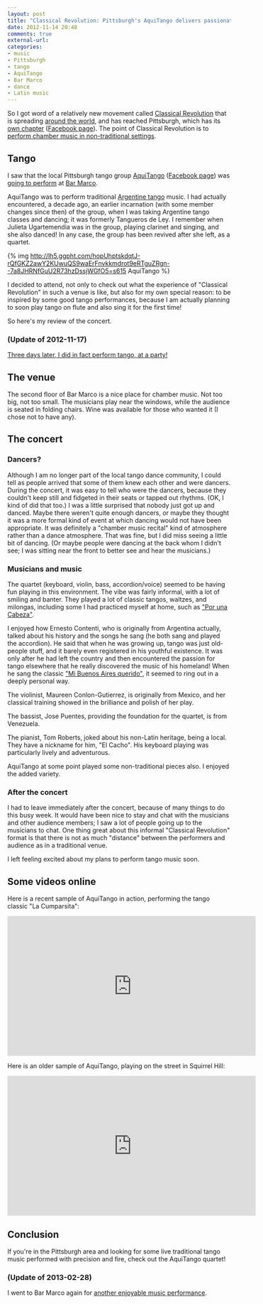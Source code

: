 ```yaml
---
layout: post
title: "Classical Revolution: Pittsburgh's AquiTango delivers passionate traditional tango"
date: 2012-11-14 20:48
comments: true
external-url: 
categories: 
- music
- Pittsburgh
- tango
- AquiTango
- Bar Marco
- dance
- Latin music
---
```

So I got word of a relatively new movement called [Classical Revolution](http://classicalrevolution.org/) that is spreading [around the world](http://classicalrevolution.org/chapters/), and has reached Pittsburgh, which has its [own chapter](http://www.classicalrevolutionpgh.org/) ([Facebook page](http://www.facebook.com/classicalrevolutionpgh)). The point of Classical Revolution is to [perform chamber music in non-traditional settings](http://classicalrevolution.org/about/).

## Tango

I saw that the local Pittsburgh tango group [AquiTango](http://www.aquitango.com/) ([Facebook page](http://www.facebook.com/AquiTango)) was [going to perform](http://www.facebook.com/events/380553315352985/) at [Bar Marco](http://barmarcopgh.com/).

AquiTango was to perform traditional [Argentine tango](http://en.wikipedia.org/wiki/Argentine_tango) music. I had actually encountered, a decade ago, an earlier incarnation (with some member changes since then) of the group, when I was taking Argentine tango classes and dancing; it was formerly Tangueros de Ley. I remember when Julieta Ugartemendia was in the group, playing clarinet and singing, and she also danced! In any case, the group has been revived after she left, as a quartet.

{% img http://lh5.ggpht.com/hopUhptskdqtJ-rQfGKZ2awY2KUwuQS9waErFnvkkmdrot9eRTguZRgn--7a8JHRNfGuU2R73hzDssjWGfO5=s615 AquiTango %}

I decided to attend, not only to check out what the experience of "Classical Revolution" in such a venue is like, but also for my own special reason: to be inspired by some good tango performances, because I am actually planning to soon play tango on flute and also sing it for the first time!

So here's my review of the concert.

### (Update of 2012-11-17)

[Three days later, I did in fact perform tango, at a party!](/blog/2012/11/17/a-childhood-dream-come-true-i-am-now-finally-singing-for-real/)

<!--more-->

## The venue

The second floor of Bar Marco is a nice place for chamber music. Not too big, not too small. The musicians play near the windows, while the audience is seated in folding chairs. Wine was available for those who wanted it (I chose not to have any).

## The concert

### Dancers?

Although I am no longer part of the local tango dance community, I could tell as people arrived that some of them knew each other and were dancers. During the concert, it was easy to tell who were the dancers, because they couldn't keep still and fidgeted in their seats or tapped out rhythms. (OK, I kind of did that too.) I was a little surprised that nobody just got up and danced. Maybe there weren't quite enough dancers, or maybe they thought it was a more formal kind of event at which dancing would not have been appropriate. It was definitely a "chamber music recital" kind of atmosphere rather than a dance atmosphere. That was fine, but I did miss seeing a little bit of dancing. (Or maybe people were dancing at the back whom I didn't see; I was sitting near the front to better see and hear the musicians.)

### Musicians and music

The quartet (keyboard, violin, bass, accordion/voice) seemed to be having fun playing in this environment. The vibe was fairly informal, with a lot of smiling and banter. They played a lot of classic tangos, waltzes, and milongas, including some I had practiced myself at home, such as ["Por una Cabeza"](http://en.wikipedia.org/wiki/Por_una_Cabeza).

I enjoyed how Ernesto Contenti, who is originally from Argentina actually, talked about his history and the songs he sang (he both sang and played the accordion). He said that when he was growing up, tango was just old-people stuff, and it barely even registered in his youthful existence. It was only after he had left the country and then encountered the passion for tango elsewhere that he really discovered the music of his homeland! When he sang the classic ["Mi Buenos Aires querido"](http://en.wikipedia.org/wiki/Mi_Buenos_Aires_querido_\(song\)), it seemed to ring out in a deeply personal way.

The violinist, Maureen Conlon-Gutierrez, is originally from Mexico, and her classical training showed in the brilliance and polish of her play.

The bassist, Jose Puentes, providing the foundation for the quartet, is from Venezuela.

The pianist, Tom Roberts, joked about his non-Latin heritage, being a local. They have a nickname for him, "El Cacho". His keyboard playing was particularly lively and adventurous.

AquiTango at some point played some non-traditional pieces also. I enjoyed the added variety.

### After the concert

I had to leave immediately after the concert, because of many things to do this busy week. It would have been nice to stay and chat with the musicians and other audience members; I saw a lot of people going up to the musicians to chat. One thing great about this informal "Classical Revolution" format is that there is not as much "distance" between the performers and audience as in a traditional venue.

I left feeling excited about my plans to perform tango music soon.

## Some videos online

Here is a recent sample of AquiTango in action, performing the tango classic "La Cumparsita":

<iframe width="560" height="315" src="http://www.youtube.com/embed/zHaasDMVYYo" frameborder="0" allowfullscreen></iframe>

Here is an older sample of AquiTango, playing on the street in Squirrel Hill:

<iframe width="560" height="315" src="http://www.youtube.com/embed/6u6RO8c5b8I" frameborder="0" allowfullscreen></iframe>

## Conclusion

If you're in the Pittsburgh area and looking for some live traditional tango music performed with precision and fire, check out the AquiTango quartet!

### (Update of 2013-02-28)

I went to Bar Marco again for [another enjoyable music performance](/blog/2013/02/28/another-exciting-concert-at-bar-marco-chris-norman-and-the-chatham-baroque-playing-a-tasty-assortment-of-dynamic-music/).
